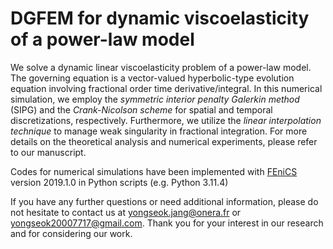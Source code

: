 # DGFEM for dynamic viscoelasticity of a power-law model

We solve a dynamic linear viscoelasticity problem of a power-law model.
The governing equation is a vector-valued hyperbolic-type evolution equation involving fractional order time derivative/integral.
In this numerical simulation, we employ the *symmetric interior penalty Galerkin method* (SIPG) and the *Crank-Nicolson scheme* for spatial and temporal discretizations, respectively.
Furthermore, we utilize the *linear interpolation technique* to manage weak singularity in fractional integration.
For more details on the theoretical analysis and numerical experiments, please refer to our manuscript.

Codes for numerical simulations have been implemented with [FEniCS](https://fenicsproject.org) version 2019.1.0 in Python scripts (e.g. Python 3.11.4)

If you have any further questions or need additional information, please do not hesitate to contact us at <yongseok.jang@onera.fr> or <yongseok20007717@gmail.com>.  Thank you for your interest in our research and for considering our work.
